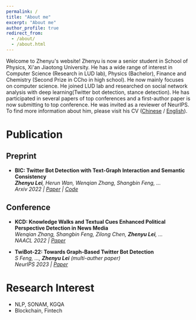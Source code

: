 ```yaml
---
permalink: /
title: "About me"
excerpt: "About me"
author_profile: true
redirect_from: 
  - /about/
  - /about.html
---
```


Welcome to Zhenyu's website! Zhenyu is now a senior student in School of Physics, Xi'an Jiaotong University. He has a wide range of interest in Computer Science (Research in LUD lab),  Physics (Bachelor), Finance and Chemistry (Second Prize in CCho in high school). He now mainly focuses on computer science. He joined LUD lab and researched on social network analysis with deep learning(Twitter bot detection, stance detection). He has participated in several papers of top conferences and a first-author paper is now submitting to top conference. He was invited as a reviewer of NeurIPS. To find more information about him, please visit his CV (<a href="../images/cv_zh.pdf" target="_blank">Chinese</a> / <a href="../images/cv_en_nopics.pdf" target="_blank">English</a>).



Publication
=====

Preprint
--
- **BIC: Twitter Bot Detection with Text-Graph Interaction and Semantic Consistency**  
_**Zhenyu Lei**, Herun Wan, Wenqian Zhang, Shangbin Feng, ..._  
*Arxiv 2022 | [Paper](https://arxiv.org/pdf/2208.08320.pdf) | [Code](https://github.com/LzyFischer/BIC)*

Conference
--
- **KCD: Knowledge Walks and Textual Cues Enhanced Political Perspective Detection in News Media**  
*Wenqian Zhang, Shangbin Feng, Zilong Chen, **Zhenyu Lei**, ...*  
*NAACL 2022 | [Paper](https://arxiv.org/pdf/2204.04046.pdf)*

- **TwiBot-22: Towards Graph-Based Twitter Bot Detection**  
*S Feng, ..., __Zhenyu Lei__ (multi-auther paper)*  
*NeurIPS 2023 | [Paper](https://arxiv.org/pdf/2206.04564.pdf)*


Research Interest
====
- NLP, SONAM, KGQA  
- Blockchain, Fintech
